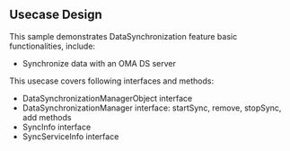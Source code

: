 ## Usecase Design

This sample demonstrates DataSynchronization feature basic functionalities, include:

* Synchronize data with an OMA DS server

This usecase covers following interfaces and methods:

* DataSynchronizationManagerObject interface
* DataSynchronizationManager interface: startSync, remove, stopSync, add methods
* SyncInfo interface
* SyncServiceInfo interface
